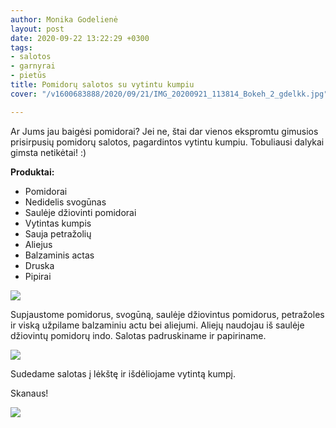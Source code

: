 ```yaml
---
author: Monika Godelienė
layout: post
date: 2020-09-22 13:22:29 +0300
tags:
- salotos
- garnyrai
- pietūs
title: Pomidorų salotos su vytintu kumpiu
cover: "/v1600683888/2020/09/21/IMG_20200921_113814_Bokeh_2_gdelkk.jpg"

---
```

Ar Jums jau baigėsi pomidorai? Jei ne, štai dar vienos ekspromtu gimusios prisirpusių pomidorų salotos, pagardintos vytintu kumpiu. Tobuliausi dalykai gimsta netikėtai! :) 

**Produktai:**

* Pomidorai
* Nedidelis svogūnas
* Saulėje džiovinti pomidorai
* Vytintas kumpis
* Sauja petražolių
* Aliejus
* Balzaminis actas
* Druska
* Pipirai

![](https://res.cloudinary.com/monikagod/image/upload/v1600683888/2020/09/21/IMG_20200921_112838_Bokeh_2_u5elsc.jpg)

Supjaustome pomidorus, svogūną, saulėje džiovintus pomidorus, petražoles ir viską užpilame balzaminiu actu bei aliejumi. Aliejų naudojau iš saulėje džiovintų pomidorų indo. Salotas padruskiname ir papiriname.

![](https://res.cloudinary.com/monikagod/image/upload/v1600683888/2020/09/21/IMG_20200921_113408_Bokeh_2_doqrss.jpg)

Sudedame salotas į lėkštę ir išdėliojame vytintą kumpį.

Skanaus!

![](https://res.cloudinary.com/monikagod/image/upload/v1600683888/2020/09/21/IMG_20200921_113814_Bokeh_2_gdelkk.jpg)